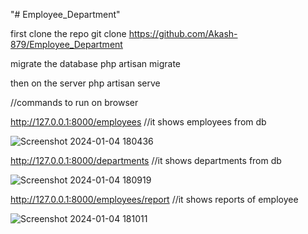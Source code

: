 "# Employee_Department" 

first clone the repo
git clone https://github.com/Akash-879/Employee_Department

migrate the database
php artisan migrate

then on the server
php artisan serve


//commands to run on browser

http://127.0.0.1:8000/employees      //it shows employees from db

![Screenshot 2024-01-04 180436](https://github.com/Akash-879/Employee_Department/assets/131871283/4eed7262-a79b-4ebd-9cb6-386c819e5e71)


http://127.0.0.1:8000/departments   //it shows departments from db

![Screenshot 2024-01-04 180919](https://github.com/Akash-879/Employee_Department/assets/131871283/2de9edbb-6f22-4b9e-ae39-c412556849fe)


http://127.0.0.1:8000/employees/report   //it shows reports of employee

![Screenshot 2024-01-04 181011](https://github.com/Akash-879/Employee_Department/assets/131871283/1cbd0503-1395-416e-8590-5ccd9e7dc7be)

